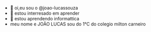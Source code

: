 - 👋 oi,eu sou o @joao-lucassouza
- 👀 estou interresado em aprender
- 🌱 estou aprendendo informattica
- meu nome e JOÃO LUCAS sou do 1°C do colegio milton carneiro

<!---
joao-lucassouza/joao-lucassouza is a ✨ special ✨ repository because its `README.md` (this file) appears on your GitHub profile.
You can click the Preview link to take a look at your changes.
--->
